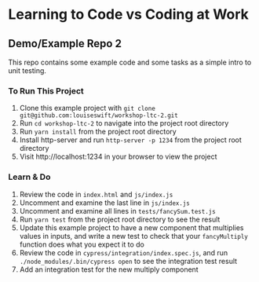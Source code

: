 # Learning to Code vs Coding at Work

## Demo/Example Repo 2

This repo contains some example code and some tasks as a simple intro to unit testing.

### To Run This Project

1. Clone this example project with `git clone git@github.com:louiseswift/workshop-ltc-2.git`
2. Run `cd workshop-ltc-2` to navigate into the project root directory
3. Run `yarn install` from the project root directory
4. Install http-server and run `http-server -p 1234` from the project root directory
5. Visit http://localhost:1234 in your browser to view the project

### Learn & Do

1. Review the code in `index.html` and `js/index.js`
2. Uncomment and examine the last line in `js/index.js`
3. Uncomment and examine all lines in `tests/fancySum.test.js`
4. Run `yarn test` from the project root directory to see the result
5. Update this example project to have a new component that multiplies values in inputs, and write a new test to check that your `fancyMultiply` function does what you expect it to do
6. Review the code in `cypress/integration/index.spec.js`, and run `./node_modules/.bin/cypress open` to see the integration test result
7. Add an integration test for the new multiply component
